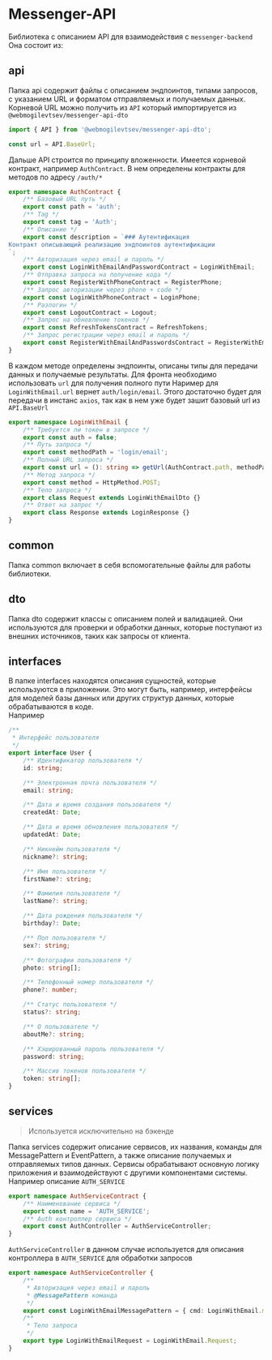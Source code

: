 # Messenger-API

Библиотека с описанием API для взаимодействия с `messenger-backend`
Она состоит из:

## api
Папка api содержит файлы с описанием эндпоинтов, типами запросов, с указанием URL и форматом отправляемых и получаемых данных.
Корневой URL можно получить из `API` который импортируется из `@webmogilevtsev/messenger-api-dto`
```typescript
import { API } from '@webmogilevtsev/messenger-api-dto';

const url = API.BaseUrl;
```
Дальше API строится по принципу вложенности. Имеется корневой контракт, например `AuthContract`. В нем определены контракты для методов по адресу `/auth/*`

```typescript
export namespace AuthContract {
    /** Базовый URL путь */
    export const path = 'auth';
    /** Tag */
    export const tag = 'Auth';
    /** Описание */
    export const description = `### Аутентификация
Контракт описывающий реализацию эндпоинтов аутентификации
`;
    /** Авторизация через email и пароль */
    export const LoginWithEmailAndPasswordContract = LoginWithEmail;
    /** Отправка запроса на получение кода */
    export const RegisterWithPhoneContract = RegisterPhone;
    /** Запрос авторизации через phone + code */
    export const LoginWithPhoneContract = LoginPhone;
    /** Разлогин */
    export const LogoutContract = Logout;
    /** Запрос на обновление токенов */
    export const RefreshTokensContract = RefreshTokens;
    /** Запрос регистрации через email и пароль */
    export const RegisterWithEmailAndPasswordsContract = RegisterWithEmail;
}
```
В каждом методе определены эндпоинты, описаны типы для передачи данных и получаемые результаты.
Для фронта необходимо использовать `url` для получения полного пути
Наример для `LoginWithEmail.url` вернет `auth/login/email`. Этого достаточно будет для передачи в инстанс `axios`, так как в нем уже будет зашит базовый url из `API.BaseUrl` 
```typescript
export namespace LoginWithEmail {
    /** Требуется ли токен в запросе */
    export const auth = false;
    /** Путь запроса */
    export const methodPath = 'login/email';
    /** Полный URL запроса */
    export const url = (): string => getUrl(AuthContract.path, methodPath);
    /** Метод запроса */
    export const method = HttpMethod.POST;
    /** Тело запроса */
    export class Request extends LoginWithEmailDto {}
    /** Ответ на запрос */
    export class Response extends LoginResponse {}
}
```

## common
Папка common включает в себя вспомогательные файлы для работы библиотеки.

## dto
Папка dto содержит классы с описанием полей и валидацией. Они используются для проверки и обработки данных, которые поступают из внешних источников, таких как запросы от клиента.

## interfaces
В папке interfaces находятся описания сущностей, которые используются в приложении. Это могут быть, например, интерфейсы для моделей базы данных или других структур данных, которые обрабатываются в коде.<br>
Например
```typescript
/**
 * Интерфейс пользователя
 */
export interface User {
    /** Идентификатор пользователя */
    id: string;

    /** Электронная почта пользователя */
    email: string;

    /** Дата и время создания пользователя */
    createdAt: Date;

    /** Дата и время обновления пользователя */
    updatedAt: Date;

    /** Никнейм пользователя */
    nickname?: string;

    /** Имя пользователя */
    firstName?: string;

    /** Фамилия пользователя */
    lastName?: string;

    /** Дата рождения пользователя */
    birthday?: Date;

    /** Пол пользователя */
    sex?: string;

    /** Фотографии пользователя */
    photo: string[];

    /** Телефонный номер пользователя */
    phone?: number;

    /** Статус пользователя */
    status?: string;

    /** О пользователе */
    aboutMe?: string;

    /** Хэшированный пароль пользователя */
    password: string;

    /** Массив токенов пользователя */
    token: string[];
}
```

## services
> Используется исключительно на бэкенде

Папка services содержит описание сервисов, их названия, команды для MessagePattern и EventPattern, а также описание получаемых и отправляемых типов данных. Сервисы обрабатывают основную логику приложения и взаимодействуют с другими компонентами системы.<br>
Например описание `AUTH_SERVICE`
```typescript
export namespace AuthServiceContract {
    /** Наименование сервиса */
    export const name = 'AUTH_SERVICE';
    /** Auth контроллер сервиса */
    export const AuthController = AuthServiceController;
}
```
`AuthServiceController` в данном случае используется для описания контроллера в `AUTH_SERVICE` для обработки запросов
```typescript
export namespace AuthServiceController {
    /**
     * Авторизация через email и пароль
     * @MessagePattern команда
     */
    export const LoginWithEmailMessagePattern = { cmd: LoginWithEmail.methodPath };
    /**
     * Тело запроса
     */
    export type LoginWithEmailRequest = LoginWithEmail.Request;
}
```